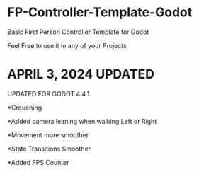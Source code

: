 # FP-Controller-Template-Godot
Basic First Person Controller Template for Godot

Feel Free to use it in any of your Projects


# APRIL 3, 2024 UPDATED

UPDATED FOR GODOT 4.4.1

*Crouching

*Added camera leaning when walking Left or Right

*Movement more smoother

*State Transitions Smoother

*Added FPS Counter



